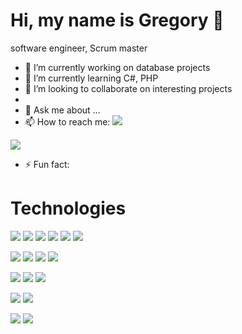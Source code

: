 #  Hi, my name is Gregory 👋

software engineer, Scrum master

<!--
**kniadziu/kniadziu** is a ✨ _special_ ✨ repository because its `README.md` (this file) appears on your GitHub profile.

Here are some ideas to get you started:
-->

- 🔭 I’m currently working on database projects 
- 🌱 I’m currently learning C#, PHP
- 👯 I’m looking to collaborate on interesting projects
- 
- 💬 Ask me about ...
- 📫 How to reach me: <img src="https://img.shields.io/badge/-Gmail-c14438?style=flat-square&amp;logo=Gmail&amp;logoColor=white&amp;link=kniadziu@gmail.com">
 <img src="https://img.shields.io/badge/-Gmail-c14438?style=flat-square&logo=Gmail&logoColor=white&link=kniadziu@gmail.com">

- ⚡ Fun fact: 

# Technologies
<img src= "https://img.shields.io/badge/-Java-red?style=plastic&logo=Java&logoColor=white"> <img src= "https://img.shields.io/badge/-C Sharp-black?style=plastic&logo=csharp&logoColor=white"> <img src= "https://img.shields.io/badge/-SQL-yellow?style=plastic&logo=microsoftsqlserver&logoColor=white"> <img src= "https://img.shields.io/badge/-Hibernate-yellowgreen">  <img src= "https://img.shields.io/badge/-Python-yellow?style=plastic&logo=python&logoColor=white">  <img src= "https://img.shields.io/badge/-C++-green?style=plastic&logo=cplusplus"> 

<img src= "https://img.shields.io/badge/-npm-black?style=plastic&logo=npm"> <img src= "https://img.shields.io/badge/-Maven-red?style=plastic&logo=apachemaven"> <img src= "https://img.shields.io/badge/-Travis-orange?style=plastic&logo=Travis"> <img src= "https://img.shields.io/badge/-GIT-brown?style=plastic&logo=GitHub"> 


 <img src="https://img.shields.io/badge/-HTML5-lightgray?style=plastic&logo=Html5"> <img src= "https://img.shields.io/badge/-CSS3-yellow?style=plastic&logo=CSS3"> <img src="https://img.shields.io/badge/-Vue.js-blue?style=plastic&logo=Vue.js">

<img src= "https://img.shields.io/badge/-CLIPPER-black"> <img src= "https://img.shields.io/badge/-Turbo Pascal-orange">

<img src= "https://img.shields.io/badge/-VBA-yellow"> <img src="https://img.shields.io/badge/-SAP-red?style=plastic&logo=sap"> 

